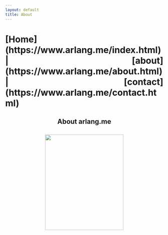 ```yaml
---
layout: default
title: About
---
```



<h1><p align="justify">
    [Home](https://www.arlang.me/index.html) | [about](https://www.arlang.me/about.html) | [contact](https://www.arlang.me/contact.html)
    </p></h1>


<h2><p align="center">
    About arlang.me
    </p><h2>

<p align="center">
    <img width="250" height="305" src="https://avatars.githubusercontent.com/u/93165207?v=4">
</p>
